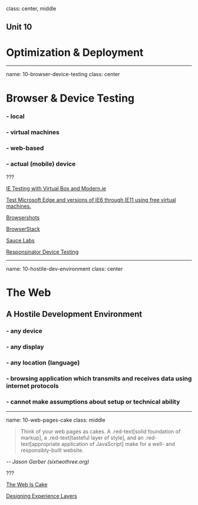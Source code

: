 class: center, middle

## Unit 10
# Optimization &amp; Deployment

---

name: 10-browser-device-testing
class: center

# Browser &amp; Device Testing

### - local
### - virtual machines
### - web-based
### - actual (mobile) device

???

[IE Testing with Virtual Box and Modern.ie](http://wesbos.com/ie-testing-virtual-box/)

[Test Microsoft Edge and versions of IE6 through IE11 using free virtual machines.](https://dev.windows.com/en-us/microsoft-edge/tools/vms/)

[Browsershots](http://browsershots.org/)

[BrowserStack](https://www.browserstack.com/)

[Sauce Labs](https://saucelabs.com/)

[Responsinator Device Testing](https://www.responsinator.com/)

---

name: 10-hostile-dev-environment
class: center

# The Web

## A Hostile Development Environment

### - any device
### - any display
### - any location (language)
### - browsing application which transmits and receives data using internet protocols
### - cannot make assumptions about setup or technical ability

---
name: 10-web-pages-cake
class: middle

> Think of your web pages  as cakes. A .red-text[solid foundation of markup], a .red-text[tasteful layer of style], and an .red-text[appropriate application of JavaScript] make for a well- and responsibly-built website.

<cite>-- Jason Garber (sixtwothree.org)</cite>

???

[The Web Is Cake](http://sixtwothree.org/posts/the-web-is-cake)

[Designing Experience Layers](http://sixtwothree.org/posts/designing-experience-layers)
